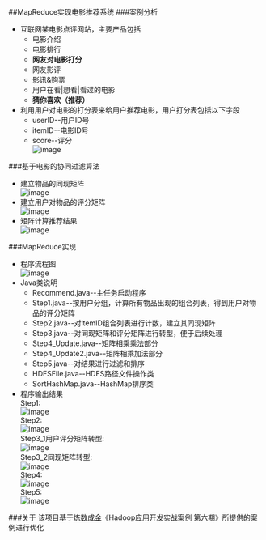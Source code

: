 ##MapReduce实现电影推荐系统
###案例分析
* 互联网某电影点评网站，主要产品包括
    * 电影介绍
    * 电影排行
    * **网友对电影打分**
    * 网友影评
    * 影讯&购票
    * 用户在看|想看|看过的电影
    * **猜你喜欢（推荐）**
* 利用用户对电影的打分表来给用户推荐电影，用户打分表包括以下字段
    * userID--用户ID号
    * itemID--电影ID号
    * score--评分  
    ![image](https://github.com/ParadeTo/Recommend/blob/master/img/theory-5.png)

###基于电影的协同过滤算法
* 建立物品的同现矩阵  
  ![image](https://github.com/ParadeTo/Recommend/blob/master/img/theory-6.png)
* 建立用户对物品的评分矩阵  
  ![image](https://github.com/ParadeTo/Recommend/blob/master/img/theory-7.png)
* 矩阵计算推荐结果  
  ![image](https://github.com/ParadeTo/Recommend/blob/master/img/theory-8.png)

###MapReduce实现
* 程序流程图  
 ![image](https://github.com/ParadeTo/Recommend/blob/master/img/mapreduce.jpg)
* Java类说明  
   * Recommend.java--主任务启动程序  
   * Step1.java--按用户分组，计算所有物品出现的组合列表，得到用户对物品的评分矩阵  
   * Step2.java--对itemID组合列表进行计数，建立其同现矩阵  
   * Step3.java--对同现矩阵和评分矩阵进行转型，便于后续处理  
   * Step4_Update.java--矩阵相乘乘法部分  
   * Step4_Update2.java--矩阵相乘加法部分  
   * Step5.java--对结果进行过滤和排序  
   * HDFSFile.java--HDFS路径文件操作类  
   * SortHashMap.java--HashMap排序类  
* 程序输出结果  
Step1:  
 ![image](https://github.com/ParadeTo/Recommend/blob/master/img/step1-out.png)  
Step2:  
 ![image](https://github.com/ParadeTo/Recommend/blob/master/img/step2-out.png)   
Step3_1用户评分矩阵转型:  
 ![image](https://github.com/ParadeTo/Recommend/blob/master/img/step3_1-out.png)  
Step3_2同现矩阵转型:  
 ![image](https://github.com/ParadeTo/Recommend/blob/master/img/step3_2-out.png)  
Step4:  
 ![image](https://github.com/ParadeTo/Recommend/blob/master/img/step4-out-my.png)  
Step5:  
 ![image](https://github.com/ParadeTo/Recommend/blob/master/img/step5-out.png)

###关于
该项目基于[炼数成金](http://www.dataguru.cn/)《Hadoop应用开发实战案例 第六期》所提供的案例进行优化

